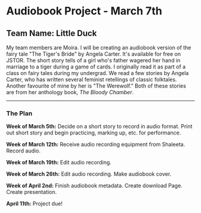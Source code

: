 # Audiobook Project - March 7th
## Team Name: Little Duck

My team members are Moira.
I will be creating an audiobook version of the fairy tale "The Tiger's Bride" by Angela Carter. It's available for free on JSTOR.
The short story tells of a girl who's father wagered her hand in marriage to a tiger during a game of cards. I originally read it as part of a class on fairy tales during my undergrad. We read a few stories by Angela Carter, who has written several feminist retellings of classic folktales. Another favourite of mine by her is "The Werewolf." Both of these stories are from her anthology book, *The Bloody Chamber*.

___

### The Plan
**Week of March 5th:**
Decide on a short story to record in audio format.
Print out short story and begin practicing, marking up, etc. for performance.

**Week of March 12th:**
Receive audio recording equipment from Shaleeta.
Record audio.

**Week of March 19th:**
Edit audio recording.

**Week of March 26th:**
Edit audio recording.
Make audiobook cover.

**Week of April 2nd:**
Finish audiobook metadata.
Create download Page.
Create presentation.

**April 11th:**
Project due!
